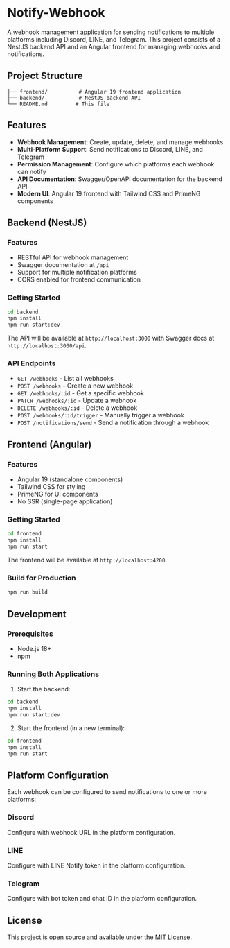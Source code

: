 # Notify-Webhook

A webhook management application for sending notifications to multiple platforms including Discord, LINE, and Telegram. This project consists of a NestJS backend API and an Angular frontend for managing webhooks and notifications.

## Project Structure

```
├── frontend/          # Angular 19 frontend application
├── backend/           # NestJS backend API
└── README.md         # This file
```

## Features

- **Webhook Management**: Create, update, delete, and manage webhooks
- **Multi-Platform Support**: Send notifications to Discord, LINE, and Telegram
- **Permission Management**: Configure which platforms each webhook can notify
- **API Documentation**: Swagger/OpenAPI documentation for the backend API
- **Modern UI**: Angular 19 frontend with Tailwind CSS and PrimeNG components

## Backend (NestJS)

### Features
- RESTful API for webhook management
- Swagger documentation at `/api`
- Support for multiple notification platforms
- CORS enabled for frontend communication

### Getting Started

```bash
cd backend
npm install
npm run start:dev
```

The API will be available at `http://localhost:3000` with Swagger docs at `http://localhost:3000/api`.

### API Endpoints

- `GET /webhooks` - List all webhooks
- `POST /webhooks` - Create a new webhook
- `GET /webhooks/:id` - Get a specific webhook
- `PATCH /webhooks/:id` - Update a webhook
- `DELETE /webhooks/:id` - Delete a webhook
- `POST /webhooks/:id/trigger` - Manually trigger a webhook
- `POST /notifications/send` - Send a notification through a webhook

## Frontend (Angular)

### Features
- Angular 19 (standalone components)
- Tailwind CSS for styling
- PrimeNG for UI components
- No SSR (single-page application)

### Getting Started

```bash
cd frontend
npm install
npm run start
```

The frontend will be available at `http://localhost:4200`.

### Build for Production

```bash
npm run build
```

## Development

### Prerequisites
- Node.js 18+ 
- npm

### Running Both Applications

1. Start the backend:
```bash
cd backend
npm install
npm run start:dev
```

2. Start the frontend (in a new terminal):
```bash
cd frontend
npm install
npm run start
```

## Platform Configuration

Each webhook can be configured to send notifications to one or more platforms:

### Discord
Configure with webhook URL in the platform configuration.

### LINE
Configure with LINE Notify token in the platform configuration.

### Telegram
Configure with bot token and chat ID in the platform configuration.

## License

This project is open source and available under the [MIT License](LICENSE).